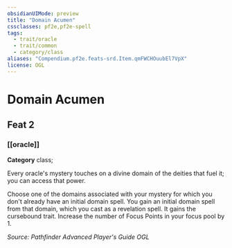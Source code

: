 ```yaml
---
obsidianUIMode: preview
title: "Domain Acumen"
cssclasses: pf2e,pf2e-spell
tags:
  - trait/oracle
  - trait/common
  - category/class
aliases: "Compendium.pf2e.feats-srd.Item.qmFWCHOuubEl7VpX"
license: OGL
---
```

# Domain Acumen
## Feat 2
### [[oracle]]

**Category** class; 




Every oracle's mystery touches on a divine domain of the deities that fuel it; you can access that power.

Choose one of the domains associated with your mystery for which you don't already have an initial domain spell. You gain an initial domain spell from that domain, which you cast as a revelation spell. It gains the cursebound trait. Increase the number of Focus Points in your focus pool by 1.

*Source: Pathfinder Advanced Player's Guide*
*OGL*